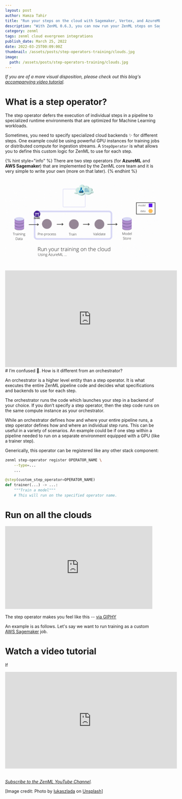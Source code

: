 ```yaml
---
layout: post
author: Hamza Tahir
title: "Run your steps on the cloud with Sagemaker, Vertex, and AzureML"
description: "With ZenML 0.6.3, you can now run your ZenML steps on Sagemaker and AzureML! It’s normal to have certain steps that require specific infrastructure (e.g. a GPU-enabled environment) on which to run model training, and Step Operators give you the power to switch out infrastructure for individual steps to support this."
category: zenml
tags: zenml cloud evergreen integrations
publish_date: March 25, 2022
date: 2022-03-25T00:09:00Z
thumbnail: /assets/posts/step-operators-training/clouds.jpg
image:
  path: /assets/posts/step-operators-training/clouds.jpg
---
```


_If you are of a more visual disposition, please check out this blog's [accompanying video tutorial](https://www.youtube.com/watch?v=b5TXRYkdL3w)._

# What is a step operator?

The step operator defers the execution of individual steps in a pipeline to specialized runtime environments that are optimized for Machine Learning workloads.

Sometimes, you need to specify specialized cloud backends ✨ for different steps. One example could be using powerful GPU instances for training jobs or distributed compute for ingestion streams. A `StepOperator` is what allows you to define this custom logic for ZenML to use for each step. 

{% hint style="info" %}
There are two step operators (for **AzureML** and **AWS Sagemaker**) that are implemented by the ZenML core team and it is very simple to write your own (more on that later).
{% endhint %}

![ZenML step operators allow training in the cloud](../assets/posts/step-operators-training/zen_in_clouds.gif)
<div class="embed-responsive embed-responsive-16by9 mb-5">
    <iframe width="560" height="315" src="https://www.youtube.com/embed/04DbbEzE9ig" title="YouTube video player" frameborder="0" allow="accelerometer; autoplay; clipboard-write; encrypted-media; gyroscope; picture-in-picture" allowfullscreen></iframe>
</div>
# I’m confused 🤔. How is it different from an orchestrator?

An orchestrator is a higher level entity than a step operator. It is what executes the 
entire ZenML pipeline code and decides what specifications and backends to use for each step. 

The orchestrator runs the code which launches your step in a backend of your choice. If you don’t specify a step operator, then the step code runs on the same compute instance as your orchestrator.

While an orchestrator defines how and where your entire pipeline runs, a step operator defines how and where an individual 
step runs. This can be useful in a variety of scenarios. An example could be if one step within a pipeline needed to run on a 
separate environment equipped with a GPU (like a trainer step).

Generically, this operator can be registered like any other stack component:

```bash
zenml step-operator register OPERATOR_NAME \
    --type=...
    ...
```

```python
@step(custom_step_operator=OPERATOR_NAME)
def trainer(...) -> ...:
    """Train a model"""
    # This will run on the specified operator name.
```

# Run on all the clouds

<iframe src="https://giphy.com/embed/lrW5C1vjtWKb3X2oom" width="480" height="270" frameBorder="0" class="giphy-embed" allowFullScreen></iframe><p>The step operator makes you feel like this -- <a href="https://giphy.com/gifs/BoschGlobal-like-a-boss-likeabosch-bosch-lrW5C1vjtWKb3X2oom">via GIPHY</a></p>

An example is as follows. Let's say we want to run training as a custom [AWS Sagemaker](https://aws.amazon.com/pm/sagemaker/) 
job. 


# Watch a video tutorial

If 

<div class="embed-responsive embed-responsive-16by9 mb-5">
    <iframe width="560" height="315" src="https://www.youtube.com/embed/b5TXRYkdL3w" title="YouTube video player" frameborder="0" allow="accelerometer; autoplay; clipboard-write; encrypted-media; gyroscope; picture-in-picture" allowfullscreen></iframe>
</div>

<br>

_[Subscribe to the ZenML YouTube Channel](https://www.youtube.com/channel/UCi79n61eV2sVyYxJOqk_bMw)._


[Image credit: Photo by <a
href="https://unsplash.com/@lukaszlada?utm_source=unsplash&utm_medium=referral&utm_content=creditCopyText">lukaszlada</a>
on <a
href="https://unsplash.com/photos/LtWFFVi1RXQ?utm_source=unsplash&utm_medium=referral&utm_content=creditCopyText">Unsplash</a>]
